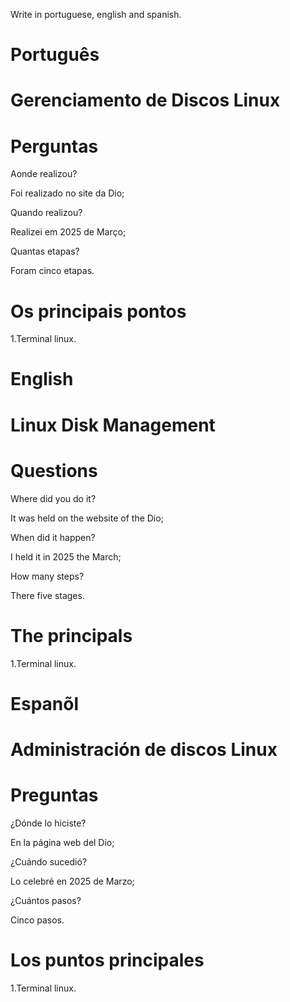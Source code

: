 Write in portuguese, english and spanish.

# Português 

# Gerenciamento de Discos Linux


# Perguntas

Aonde realizou?

Foi realizado no site da Dio;

Quando realizou?

Realizei em 2025 de Março;

Quantas etapas?

Foram cinco etapas.

# Os principais pontos

1.Terminal linux.



# English

# Linux Disk Management

# Questions

Where did you do it?

It was held on the website of the Dio;

When did it happen?

I held it in 2025 the March;

How many steps?

There five stages.

# The principals

1.Terminal linux.

# Espanõl

# Administración de discos Linux

# Preguntas

¿Dónde lo hiciste?

En la página web del Dio;

¿Cuándo sucedió?

Lo celebré en 2025 de Marzo;

¿Cuántos pasos?

Cinco pasos.

# Los puntos principales

1.Terminal linux.


